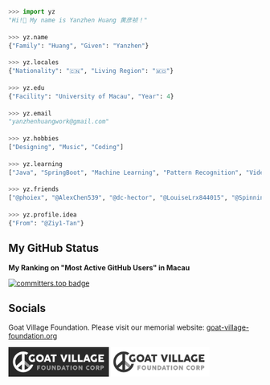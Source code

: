 ```python
>>> import yz
"Hi!👋 My name is Yanzhen Huang 黄彦祯！"

>>> yz.name
{"Family": "Huang", "Given": "Yanzhen"}

>>> yz.locales
{"Nationality": "🇨🇳", "Living Region": "🇲🇴"}

>>> yz.edu
{"Facility": "University of Macau", "Year": 4}

>>> yz.email
"yanzhenhuangwork@gmail.com"

>>> yz.hobbies
["Designing", "Music", "Coding"]

>>> yz.learning
["Java", "SpringBoot", "Machine Learning", "Pattern Recognition", "Video Editing"]

>>> yz.friends
["@phoiex", "@AlexChen539", "@dc-hector", "@LouiseLrx844015", "@SpinningMai"]

>>> yz.profile.idea
{"From": "@Ziy1-Tan"}
```

## My GitHub Status

**My Ranking on "Most Active GitHub Users" in Macau**

[![committers.top badge](https://user-badge.committers.top/macau/YanzhenHuang.svg)](https://user-badge.committers.top/macau/YanzhenHuang)

## Socials
Goat Village Foundation. Please visit our memorial website: [goat-village-foundation.org](goat-village-foundation.org)

<img src="assets/Goat_Village_Dark.png" alt="drawing" style="width:200px;"/><img src="assets/Goat_Village_Light.png" alt="drawing" style="width:200px;"/>
